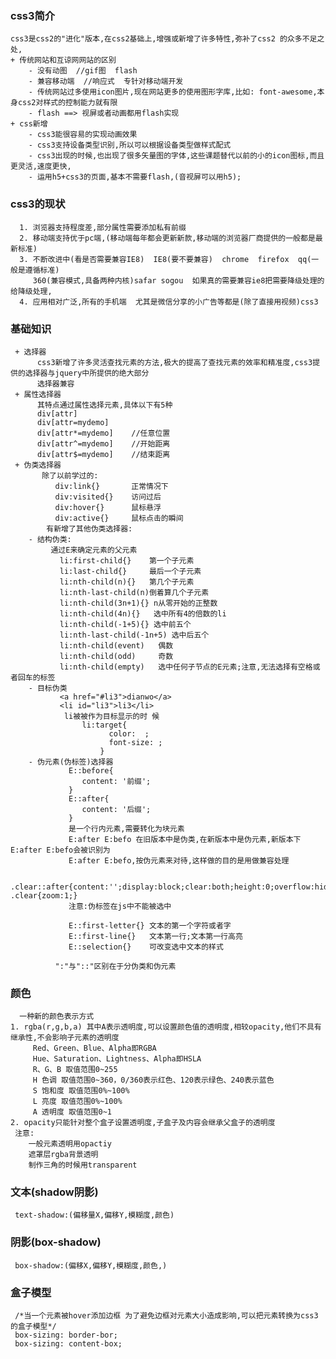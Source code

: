 ### css3简介
    css3是css2的"进化"版本,在css2基础上,增强或新增了许多特性,弥补了css2 的众多不足之处,
    + 传统网站和互谅网网站的区别
        - 没有动图  //gif图  flash
        - 兼容移动端  //响应式  专针对移动端开发
        - 传统网站过多使用icon图片,现在网站更多的使用图形字库,比如: font-awesome,本身css2对样式的控制能力就有限
        - flash ==> 视屏或者动画都用flash实现
    + css新增
        - css3能很容易的实现动画效果
        - css3支持设备类型识别,所以可以根据设备类型做样式配式
        - css3出现的时候,也出现了很多矢量图的字体,这些课题替代以前的小的icon图标,而且更灵活,速度更快,
        - 运用h5+css3的页面,基本不需要flash,(音视屏可以用h5);
### css3的现状
      1. 浏览器支持程度差,部分属性需要添加私有前缀
      2. 移动端支持优于pc端,(移动端每年都会更新新款,移动端的浏览器厂商提供的一般都是最新标准)
      3. 不断改进中(看是否需要兼容IE8)  IE8(要不要兼容)  chrome  firefox  qq(一般是遵循标准)  
         360(兼容模式,具备两种内核)safar sogou  如果真的需要兼容ie8把需要降级处理的给降级处理,
      4. 应用相对广泛,所有的手机端  尤其是微信分享的小广告等都是(除了直接用视频)css3

### 基础知识
     + 选择器
          css3新增了许多灵活查找元素的方法,极大的提高了查找元素的效率和精准度,css3提供的选择器与jquery中所提供的绝大部分
          选择器兼容
     + 属性选择器
          其特点通过属性选择元素,具体以下有5种
          div[attr]
          div[attr=mydemo]
          div[attr*=mydemo]    //任意位置
          div[attr^=mydemo]    //开始距离
          div[attr$=mydemo]    //结束距离
     + 伪类选择器
           除了以前学过的:
              div:link{}       正常情况下
              div:visited{}    访问过后
              div:hover{}      鼠标悬浮
              div:active{}     鼠标点击的瞬间
            有新增了其他伪类选择器:
        - 结构伪类:
             通过E来确定元素的父元素
               li:first-child{}    第一个子元素
               li:last-child{}     最后一个子元素
               li:nth-child(n){}   第几个子元素
               li:nth-last-child(n)倒着算几个子元素
               li:nth-child(3n+1){} n从零开始的正整数
               li:nth-child(4n){}   选中所有4的倍数的li
               li:nth-child(-1+5){} 选中前五个
               li:nth-last-child(-1n+5) 选中后五个
               li:nth-child(event)   偶数
               li:nth-child(odd)     奇数
               li:nth-child(empty)   选中任何子节点的E元素;注意,无法选择有空格或者回车的标签
        - 目标伪类
               <a href="#li3">dianwo</a>
               <li id="li3">li3</li>
                li被被作为目标显示的时 候
                    li:target{
                    	  color:  ;
                    	  font-size: ;
                    	}      
        - 伪元素(伪标签)选择器
                 E::before{
                 	content: '前缀';
                 }
                 E::after{
                 	content: '后缀';
                 }
                 是一个行内元素,需要转化为块元素
                 E:after E:befo 在旧版本中是伪类,在新版本中是伪元素,新版本下E:after E:befo会被识别为
                 E:after E:befo,按伪元素来对待,这样做的目的是用做兼容处理

                 .clear::after{content:'';display:block;clear:both;height:0;overflow:hidden;visibility:hidden;} .clear{zoom:1;}
                 注意:伪标签在js中不能被选中

                 E::first-letter{} 文本的第一个字符或者字
                 E::first-line{}   文本第一行;文本第一行高亮
                 E::selection{}    可改变选中文本的样式

              ":"与"::"区别在于分伪类和伪元素
### 颜色
      一种新的颜色表示方式
    1. rgba(r,g,b,a) 其中A表示透明度,可以设置颜色值的透明度,相较opacity,他们不具有继承性,不会影响子元素的透明度
         Red、Green、Blue、Alpha即RGBA
         Hue、Saturation、Lightness、Alpha即HSLA
         R、G、B 取值范围0~255
         H 色调 取值范围0~360，0/360表示红色、120表示绿色、240表示蓝色
         S 饱和度 取值范围0%~100%
         L 亮度 取值范围0%~100%
         A 透明度 取值范围0~1
    2. opacity只能针对整个盒子设置透明度,子盒子及内容会继承父盒子的透明度
     注意:
        一般元素透明用opactiy
        遮罩层rgba背景透明
        制作三角的时候用transparent

### 文本(shadow阴影)
     text-shadow:(偏移量X,偏移Y,模糊度,颜色)

### 阴影(box-shadow)
     box-shadow:(偏移X,偏移Y,模糊度,颜色,)
### 盒子模型
     /*当一个元素被hover添加边框 为了避免边框对元素大小造成影响,可以把元素转换为css3的盒子模型*/
     box-sizing: border-bor;
     box-sizing: content-box;









